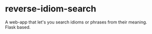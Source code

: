 # reverse-idiom-search
A web-app that let's you search idioms or phrases from their meaning. Flask based.
